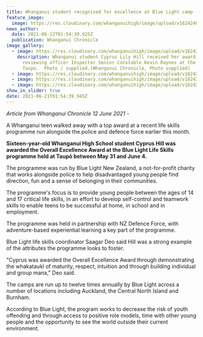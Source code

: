 ```yaml
---
title: Whanganui student recognised for excellence at Blue Light camp
feature_image:
  image: https://res.cloudinary.com/whanganuihigh/image/upload/v1624240839/News/Use_this_one.jpg
news_author:
  date: 2021-06-12T01:54:39.925Z
  publication: Whanganui Chronicle
image_gallery:
  - image: https://res.cloudinary.com/whanganuihigh/image/upload/v1624240766/News/R6MEDJDXNEHLHOEXDC3OCGGXLI.jpg
    description: Whanganui student Cyprus Lily Hill received her award from
      reviewing officer Inspector Senior Constable Kevin Raynes at the event in
      Taupo.  Photo / supplied.(Whanganui Chronicle, Photo supplied)
  - image: https://res.cloudinary.com/whanganuihigh/image/upload/v1624240765/News/IMG_0012.jpg
  - image: https://res.cloudinary.com/whanganuihigh/image/upload/v1624240763/News/IMG_0010.jpg
  - image: https://res.cloudinary.com/whanganuihigh/image/upload/v1624240764/News/IMG_0011.jpg
show_in_slider: true
date: 2021-06-21T01:54:39.945Z
---
```

*Article from Whanganui Chronicle 12 June 2021 -*

A Whanganui teen walked away with a top award at a recent life skills programme run alongside the police and defence force earlier this month.

**Sixteen-year-old Whanganui High School student Cyprus Hill was awarded the Overall Excellence Award at the Blue Light Life Skills programme held at Taupō between May 31 and June 4.**

The programme was run by Blue Light New Zealand, a not-for-profit charity that works alongside police to help disadvantaged young people find direction, fun and a sense of belonging in their communities.

The programme's focus is to provide young people between the ages of 14 and 17 critical life skills, in an effort to develop self-control and teamwork skills to enable teens to be successful at home, in school and in employment.

The programme was held in partnership with NZ Defence Force, with adventure-based experiential learning a key part of the programme.

Blue Light life skills coordinator Saagar Deo said Hill was a strong example of the attributes the programme looks to foster.

"Cyprus was awarded the Overall Excellence Award through demonstrating the whakataukī of maturity, respect, intuition and through building individual and group mana," Deo said.

The camps are run up to twelve times annually by Blue Light across a number of locations including Auckland, the Central North Island and Burnham.

According to Blue Light, the program works to decrease the risk of youth offending and through access to positive role models, time with other young people and the opportunity to see the world outside their current environment.